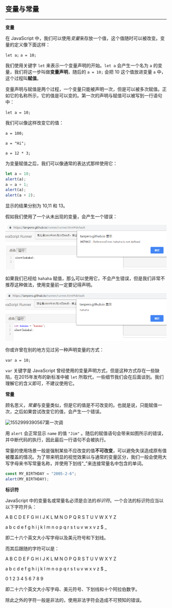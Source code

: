 ## 变量与常量

---

**变量**

在 JavaScript 中，我们可以使用*变量*来存放一个值，这个值随时可以被改变。变量的定义像下面这样：

```let a;```
```a = 10;```

我们使用关键字 ```let``` 来表示一个变量声明的开始。```let a``` 会产生一个名为 ```a``` 的变量，我们将这一步叫做**变量声明**，随后的 ```a = 10;``` 会把 10 这个值放进变量 ```a``` 中，这个过程叫**赋值**。

变量声明与赋值是两个过程，一个变量只能被声明一次，但是可以被多次赋值。正如它的名称所示，它的值是可以变的。第一次的声明与赋值可以被写到一行语句中：

```let a = 10;```

我们可以像这样改变它的值：

```a = 100;```

```a = "Hi";```

```a = 12 * 3;```

为变量赋值之后，我们可以像通常的表达式那样使用它：

```javascript
let a = 10;
alert(a);
a = a + 1;
alert(a);
alert(a + 2);
```

显示的结果分别为 10,11 和 13。

假如我们使用了一个从未出现的变量，会产生一个错误：

![1552999312562](./assets/1552999312562.png)

如果我们已经给 ```hahaha``` 赋值，那么可以使用它，不会产生错误，但是我们非常不推荐这种做法，使用变量前一定要记得声明。

![1552999360878](./assets/1552999360878.png)

你或许曾在别的地方见过另一种声明变量的方式：

```var a = 10;```

```var``` 关键字是 JavaScript 曾经使用的变量声明方式，但是这种方式存在一些缺陷，在2015年发布的新标准中被 ```let``` 所取代，一些细节我们会在后面谈到。我们理解它的含义即可，不建议使用它。

**常量**

顾名思义，*常量*与变量类似，但是它的值是不可改变的。也就是说，只能赋值一次，之后如果尝试改变它的值，会产生一个错误。

![1552999390567](./assets/1552999390567.png)第一次调

用 ```alert``` 会正常显示 ```name``` 的值 ```"Jim"``` 。随后的赋值语句会带来如图所示的错误，并中断代码的执行，因此最后一行语句不会被执行。

常量的使用场景一般是强制某些不应改变的值**不可改变**，可以避免失误造成原有值被覆盖的情况。为了带来明显的视觉效果以与通常的变量区分，我们一般会使用大写字母来书写常量名称，并使用下划线“_”来连接常量名中包含的单词。

```javascript
const MY_BIRTHDAY = "2005-2-6";
alert(MY_BIRTHDAY);
```

**标识符**

JavaScript 中的变量名或常量名必须是合法的*标识符*。一个合法的标识符应当以以下字符开头：

A B C D E F G H I J K L M N O P Q R S T U V W X Y Z

a b c d e f g h i j k l m n o p q r s t u v w x v z $ _

即二十六个英文大小写字母以及美元符号和下划线。

而其后跟随的字符可以是：

A B C D E F G H I J K L M N O P Q R S T U V W X Y Z

a b c d e f g h i j k l m n o p q r s t u v w x v z $ _

0 1 2 3 4 5 6 7 8 9

即二十六个英文大小写字母、美元符号、下划线和十个阿拉伯数字。

除此之外的字符一般是非法的，使用非法字符会造成不可预知的错误。
